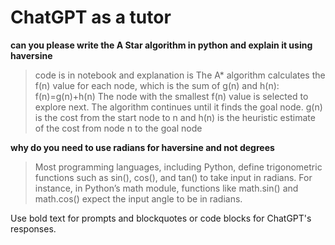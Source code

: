 # ChatGPT as a tutor


**can you please write the A Star algorithm in python and explain it using haversine**


>code is in notebook
and explanation is The A* algorithm calculates the f(n) value for each node, which is the sum of g(n) and h(n):
f(n)=g(n)+h(n)
The node with the smallest f(n) value is selected to explore next. The algorithm continues until it finds the goal node.
>g(n) is the cost from the start node to n and h(n) is the heuristic estimate of the cost from node n to the goal node

**why do you need to use radians for haversine and not degrees**

>Most programming languages, including Python, define trigonometric functions such as sin(), cos(), and tan() to take input in radians. For instance, in Python’s math module, functions like math.sin() and math.cos() expect the input angle to be in radians.

Use bold text for prompts and blockquotes or code blocks for ChatGPT's responses.

